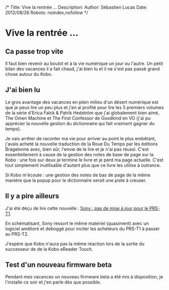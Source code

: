 /*
Title: Vive la rentrée ...
Description: 
Author: Sébastien Lucas
Date: 2012/08/26
Robots: noindex,nofollow
*/
# Vive la rentrée ...

## Ca passe trop vite
Il faut bien revenir au boulot et à la vie numérique un jour ou l'autre. Un petit bilan des vacances il a fait chaud, j'ai bien lu et il ne s'est pas passé grand chose autour du Kobo.

## J'ai bien lu

Le gros avantage des vacances en plein milieu d'un désert numérique est que je peux lire un peu plus et j'en ai profité pour lire les 5 premiers volumes de la série d'Erica Falck & Patrik Hedström que j'ai globalement bien aimé, The Omen Machine et The First Confessor de Goodkind en VO (j'ai pu apprécier la nouvelle gestion du dictionnaire qui fait vraiment gagner du temps).

Je vais arrêter de raconter ma vie pour arriver au point le plus embêtant, j'avais acheté la nouvelle traduction de la Roue Du Temps par les éditions Bragelonne avec, bien sûr, l'envie de le lire et je n'ai pas réussi. C'est essentiellement à cause de la gestion des notes de base de page sur la Kobo : une fois sur deux je termine le livre et je perd ma page actuelle. C'est tout simplement inutilisable d'autant plus que ce livre les utilise à outrance.

Si Kobo m'écoute : une gestion des notes de bas de page de la même manière que la popup pour le dictionnaire serait une piste à creuser.
## Il y a pire ailleurs

J'ai été déçu de lire cette nouvelle : [Sony : pas de mise à jour pour le PRS-T1](http://www.ebouquin.fr/2012/08/22/sony-pas-de-mise-a-jour-pour-le-prs-t1/). 

En schématisant, Sony ressort le même matériel (quasiment) avec un logiciel amélioré et deboggé pour inciter les acheteurs du PRS-T1 à passer au PRS-T2.

J'espère que Kobo n'aura pas la même réaction lors de la sortie du successeur de de la Kobo eReader Touch.
## Test d'un nouveau firmware beta

Pendant mes vacances un nouveau firmware beta a été mis à disposition, je l'installe ce soir et j'en parle dès que possible.
